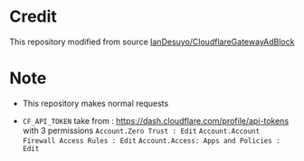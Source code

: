 # Credit

This repository modified from source [IanDesuyo/CloudflareGatewayAdBlock](https://github.com/IanDesuyo/CloudflareGatewayAdBlock)

# Note

* This repository makes normal requests

* `CF_API_TOKEN` take from : https://dash.cloudflare.com/profile/api-tokens with 3 permissions `Account.Zero Trust : Edit` `Account.Account Firewall Access Rules : Edit` `Account.Access: Apps and Policies : Edit`
